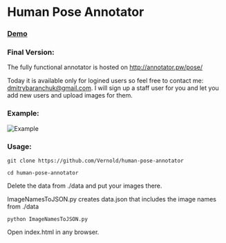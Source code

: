 Human Pose Annotator
====================

### [Demo](https://rawgit.com/Vernold/js-graph-annotator/master/index.html)

### Final Version:
The fully functional annotator is hosted on http://annotator.pw/pose/

Today it is available only for logined users so feel free to contact me: dmitrybaranchuk@gmail.com. I will sign up a staff user for you and let you add new users and upload images for them.

### Example:

![Example](http://joxi.net/DmB1Q0JHNXOR3r.jpg)
### Usage:

```
git clone https://github.com/Vernold/human-pose-annotator 

cd human-pose-annotator
``````
    
Delete the data from ./data and put your images there.
 
ImageNamesToJSON.py creates data.json that includes the image names from ./data
```
python ImageNamesToJSON.py 
``````

Open index.html in any browser.
